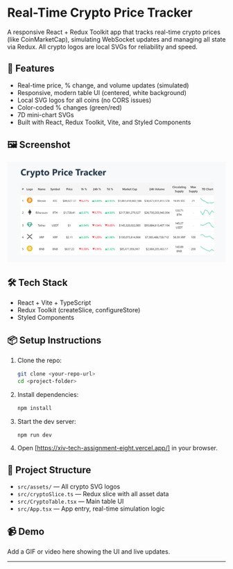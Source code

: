 # Real-Time Crypto Price Tracker

A responsive React + Redux Toolkit app that tracks real-time crypto prices (like CoinMarketCap), simulating WebSocket updates and managing all state via Redux. All crypto logos are local SVGs for reliability and speed.

## 🚀 Features

- Real-time price, % change, and volume updates (simulated)
- Responsive, modern table UI (centered, white background)
- Local SVG logos for all coins (no CORS issues)
- Color-coded % changes (green/red)
- 7D mini-chart SVGs
- Built with React, Redux Toolkit, Vite, and Styled Components

## 🖼️ Screenshot

![Crypto Tracker Screenshot](public/cryptoSS.png)

## 🛠️ Tech Stack

- React + Vite + TypeScript
- Redux Toolkit (createSlice, configureStore)
- Styled Components

## 📦 Setup Instructions

1. Clone the repo:
   ```bash
   git clone <your-repo-url>
   cd <project-folder>
   ```
2. Install dependencies:
   ```bash
   npm install
   ```
3. Start the dev server:
   ```bash
   npm run dev
   ```
4. Open [https://xiv-tech-assignment-eight.vercel.app/] in your browser.

## 📁 Project Structure

- `src/assets/` — All crypto SVG logos
- `src/cryptoSlice.ts` — Redux slice with all asset data
- `src/CryptoTable.tsx` — Main table UI
- `src/App.tsx` — App entry, real-time simulation logic

## 📹 Demo

Add a GIF or video here showing the UI and live updates.

---
